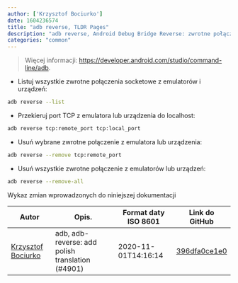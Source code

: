 ```yaml
---
author: ['Krzysztof Bociurko']
date: 1604236574
title: "adb reverse, TLDR Pages"
description: "adb reverse, Android Debug Bridge Reverse: zwrotne połączenie socketowe z emulowanego lub prawdziwego urządzenia Android."
categories: "common"
---
```

> Więcej informacji: <https://developer.android.com/studio/command-line/adb>.

- Listuj wszystkie zwrotne połączenia socketowe z emulatorów i urządzeń:

```bash
adb reverse --list
```

- Przekieruj port TCP z emulatora lub urządzenia do localhost:

```bash
adb reverse tcp:remote_port tcp:local_port
```

- Usuń wybrane zwrotne połączenie z emulatora lub urządzenia:

```bash
adb reverse --remove tcp:remote_port
```

- Usuń wszystkie zwrotne połączenie z emulatorów lub urządzeń:

```bash
adb reverse --remove-all
```
Wykaz zmian wprowadzonych do niniejszej dokumentacji


Autor | Opis. | Format daty ISO 8601 | Link do GitHub
------|-----|-----|-----
[Krzysztof Bociurko](mailto:chanibal@users.noreply.github.com) | adb, adb-reverse: add polish translation (#4901) | 2020-11-01T14:16:14 | [396dfa0ce1e0](https://github.com/tldr-pages/tldr/commit/396dfa0ce1e0d965cdf90f7458baaa6b5211f900)

